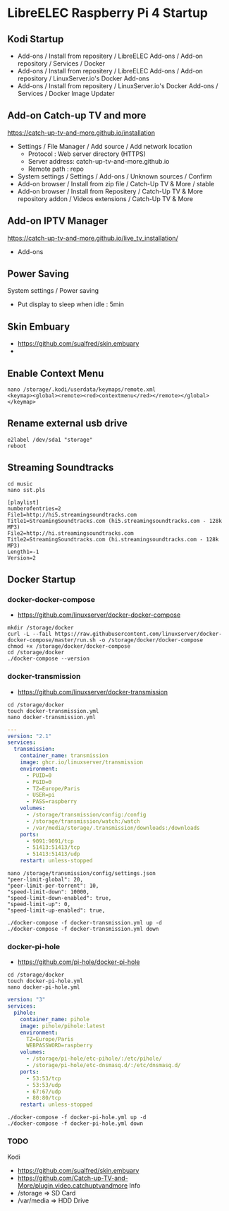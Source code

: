# LibreELEC Raspberry Pi 4 Startup 

## Kodi Startup

- Add-ons / Install from repositery / LibreELEC Add-ons / Add-on repository / Services / Docker
- Add-ons / Install from repositery / LibreELEC Add-ons / Add-on repository / LinuxServer.io's Docker Add-ons
- Add-ons / Install from repositery / LinuxServer.io's Docker Add-ons / Services / Docker Image Updater

## Add-on Catch-up TV and more
https://catch-up-tv-and-more.github.io/installation
- Settings / File Manager / Add source / Add network location
  - Protocol : Web server directory (HTTPS)
  - Server address: catch-up-tv-and-more.github.io
  - Remote path : repo
- System settings / Settings / Add-ons / Unknown sources / Confirm
- Add-on browser / Install from zip file / Catch-Up TV & More / stable
- Add-on browser / Install from Repositery / Catch-Up TV & More repository addon / Videos extensions / Catch-Up TV & More

## Add-on IPTV Manager
https://catch-up-tv-and-more.github.io/live_tv_installation/
- Add-ons 

## Power Saving
System settings / Power saving
- Put display to sleep when idle : 5min

## Skin Embuary
- https://github.com/sualfred/skin.embuary
-

## Enable Context Menu
```
nano /storage/.kodi/userdata/keymaps/remote.xml
<keymap><global><remote><red>contextmenu</red></remote></global></keymap>
```
## Rename external usb drive
```
e2label /dev/sda1 "storage"
reboot
```

## Streaming Soundtracks
```
cd music
nano sst.pls
```
```
[playlist]
numberofentries=2
File1=http://hi5.streamingsoundtracks.com
Title1=StreamingSoundtracks.com (hi5.streamingsoundtracks.com - 128k MP3)
File2=http://hi.streamingsoundtracks.com
Title2=StreamingSoundtracks.com (hi.streamingsoundtracks.com - 128k MP3)
Length1=-1
Version=2
```

## Docker Startup
### docker-docker-compose
- https://github.com/linuxserver/docker-docker-compose
```
mkdir /storage/docker
curl -L --fail https://raw.githubusercontent.com/linuxserver/docker-docker-compose/master/run.sh -o /storage/docker/docker-compose
chmod +x /storage/docker/docker-compose
cd /storage/docker
./docker-compose --version
```

### docker-transmission
- https://github.com/linuxserver/docker-transmission
```
cd /storage/docker
touch docker-transmission.yml
nano docker-transmission.yml
```
```yaml
---
version: "2.1"
services:
  transmission:
    container_name: transmission
    image: ghcr.io/linuxserver/transmission
    environment:
      - PUID=0
      - PGID=0
      - TZ=Europe/Paris
      - USER=pi
      - PASS=raspberry
    volumes:
      - /storage/transmission/config:/config
      - /storage/transmission/watch:/watch
      - /var/media/storage/.transmission/downloads:/downloads
    ports:
      - 9091:9091/tcp
      - 51413:51413/tcp
      - 51413:51413/udp
    restart: unless-stopped
```
```
nano /storage/transmission/config/settings.json
"peer-limit-global": 20,
"peer-limit-per-torrent": 10,
"speed-limit-down": 10000,
"speed-limit-down-enabled": true,
"speed-limit-up": 0,
"speed-limit-up-enabled": true,
```
```
./docker-compose -f docker-transmission.yml up -d
./docker-compose -f docker-transmission.yml down
```

### docker-pi-hole
- https://github.com/pi-hole/docker-pi-hole

```
cd /storage/docker
touch docker-pi-hole.yml
nano docker-pi-hole.yml
```
```yaml
version: "3"
services:
  pihole:
    container_name: pihole
    image: pihole/pihole:latest
    environment:
      TZ=Europe/Paris
      WEBPASSWORD=raspberry
    volumes:
      - /storage/pi-hole/etc-pihole/:/etc/pihole/
      - /storage/pi-hole/etc-dnsmasq.d/:/etc/dnsmasq.d/
    ports:
      - 53:53/tcp
      - 53:53/udp
      - 67:67/udp
      - 80:80/tcp
    restart: unless-stopped
```
```
./docker-compose -f docker-pi-hole.yml up -d
./docker-compose -f docker-pi-hole.yml down
```

### TODO
Kodi
- https://github.com/sualfred/skin.embuary
- https://github.com/Catch-up-TV-and-More/plugin.video.catchuptvandmore
Info
- /storage => SD Card
- /var/media => HDD Drive
